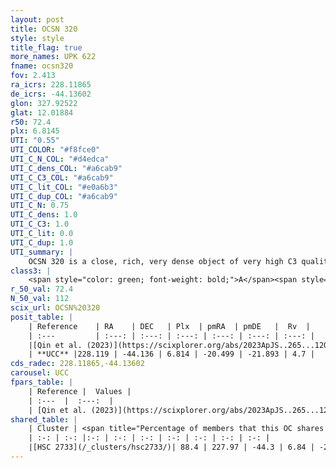 ```yaml
---
layout: post
title: OCSN 320
style: style
title_flag: true
more_names: UPK 622
fname: ocsn320
fov: 2.413
ra_icrs: 228.11865
de_icrs: -44.13602
glon: 327.92522
glat: 12.01884
r50: 72.4
plx: 6.8145
UTI: "0.55"
UTI_COLOR: "#f8fce0"
UTI_C_N_COL: "#d4edca"
UTI_C_dens_COL: "#a6cab9"
UTI_C_C3_COL: "#a6cab9"
UTI_C_lit_COL: "#e0a6b3"
UTI_C_dup_COL: "#a6cab9"
UTI_C_N: 0.75
UTI_C_dens: 1.0
UTI_C_C3: 1.0
UTI_C_lit: 0.0
UTI_C_dup: 1.0
UTI_summary: |
    OCSN 320 is a close, rich, very dense object of very high C3 quality. It was recently reported in the literature. This object shares a large percentage of members with a later reported entry.
class3: |
    <span style="color: green; font-weight: bold;">A</span><span style="color: green; font-weight: bold;">A</span>
r_50_val: 72.4
N_50_val: 112
scix_url: OCSN%20320
posit_table: |
    | Reference    | RA    | DEC   | Plx  | pmRA  | pmDE   |  Rv  |
    | :---         | :---: | :---: | :---: | :---: | :---: | :---: |
    |[Qin et al. (2023)](https://scixplorer.org/abs/2023ApJS..265...12Q) | 227.95 | -44.35 | 6.79 | -20.4 | -21.83 | 5.11 |
    | **UCC** |228.119 | -44.136 | 6.814 | -20.499 | -21.893 | 4.7 | 
cds_radec: 228.11865,-44.13602
carousel: UCC
fpars_table: |
    | Reference |  Values |
    | :---  |  :---:  |
    | [Qin et al. (2023)](https://scixplorer.org/abs/2023ApJS..265...12Q) | `E(B-V)=0.02, m-M=5.86, logt=7.2` |
shared_table: |
    | Cluster | <span title="Percentage of members that this OC shares with the ones listed">%</span>   | RA   | DEC   | Plx   | pmRA  | pmDE  | Rv | UTI |
    | :-: | :-: |:-: | :-: | :-: | :-: | :-: | :-: | :-: |
    |[HSC 2733](/_clusters/hsc2733/)| 88.4 | 227.97 | -44.3 | 6.84 | -20.59 | -21.95 | 5.34 |0.04 |
---
```

